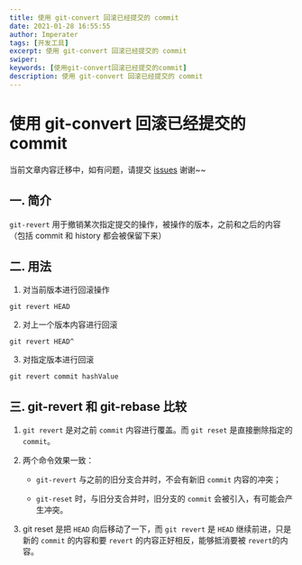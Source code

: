 ```yaml
---
title: 使用 git-convert 回滚已经提交的 commit
date: 2021-01-28 16:55:55
author: Imperater
tags: [开发工具]
excerpt: 使用 git-convert 回滚已经提交的 commit
swiper:
keywords: [使用git-convert回滚已经提交的commit]
description: 使用 git-convert 回滚已经提交的 commit
---
```


# 使用 git-convert 回滚已经提交的 commit

当前文章内容迁移中，如有问题，请提交 [issues](https://github.com/Starrier/starrier.github.io/issues) 谢谢~~

## 一. 简介

`git-revert` 用于撤销某次指定提交的操作，被操作的版本，之前和之后的内容（包括 commit 和 history 都会被保留下来）

## 二. 用法

1. 对当前版本进行回滚操作

```git
git revert HEAD           
```

2. 对上一个版本内容进行回滚

```git
git revert HEAD^   
```

3. 对指定版本进行回滚

```git
git revert commit hashValue
```

## 三. git-revert 和 git-rebase 比较

1. `git revert` 是对之前 `commit` 内容进行覆盖。而 `git reset` 是直接删除指定的 `commit`。

2. 两个命令效果一致：
   
   - `git-revert` 与之前的旧分支合并时，不会有新旧 `commit` 内容的冲突；
     
   - `git-reset` 时，与旧分支合并时，旧分支的 `commit` 会被引入，有可能会产生冲突。
    
3. git reset 是把 `HEAD` 向后移动了一下，而 `git revert` 是 `HEAD` 继续前进，只是新的 `commit` 的内容和要 `revert` 的内容正好相反，能够抵消要被 `revert`的内容。
